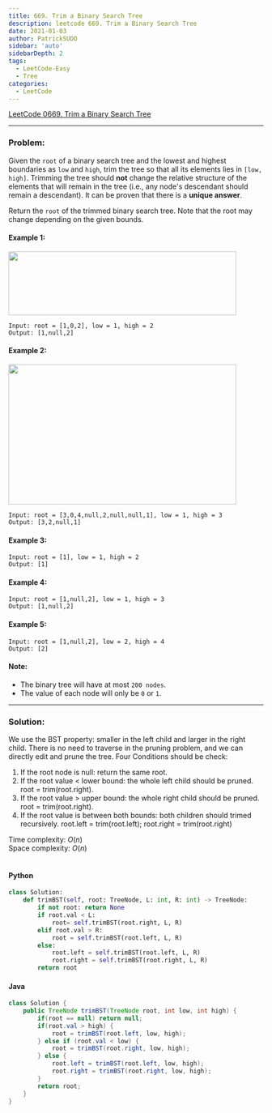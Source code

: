 ```yaml
---
title: 669. Trim a Binary Search Tree
description: leetcode 669. Trim a Binary Search Tree
date: 2021-01-03
author: PatrickSUDO
sidebar: 'auto'
sidebarDepth: 2
tags: 
  - LeetCode-Easy
  - Tree
categories:
  - LeetCode
---
```

[LeetCode 0669. Trim a Binary Search Tree](https://leetcode.com/problems/trim-a-binary-search-tree/)

---
### Problem: <br/>

Given the `root` of a binary search tree and the lowest and highest boundaries as `low` and `high`, trim the tree so that all its elements lies in `[low, high]`. Trimming the tree should **not** change the relative structure of the elements that will remain in the tree (i.e., any node's descendant should remain a descendant). It can be proven that there is a **unique answer**.

Return the `root` of the trimmed binary search tree. Note that the root may change depending on the given bounds.

#### Example 1:
<img alt="" src="https://assets.leetcode.com/uploads/2020/09/09/trim1.jpg" style="width: 450px; height: 126px;">

    Input: root = [1,0,2], low = 1, high = 2
    Output: [1,null,2]

#### Example 2:
<img alt="" src="https://assets.leetcode.com/uploads/2020/09/09/trim2.jpg" style="width: 450px; height: 277px;">

    Input: root = [3,0,4,null,2,null,null,1], low = 1, high = 3
    Output: [3,2,null,1]

#### Example 3:

    Input: root = [1], low = 1, high = 2
    Output: [1]

#### Example 4:

    Input: root = [1,null,2], low = 1, high = 3
    Output: [1,null,2]

#### Example 5:

    Input: root = [1,null,2], low = 2, high = 4
    Output: [2]

#### Note:

- The binary tree will have at most `200 nodes`.
- The value of each node will only be `0` or `1`.

---
### Solution: <br/>

We use the BST property: smaller in the left child and larger in the right child. There is no need to traverse in the pruning problem, and we can directly edit and prune the tree.  Four Conditions should be check:
1. If the root node is null:  return the same root.
2. If the root value < lower bound: the whole left child should be pruned. root = trim(root.right).
3. If the root value > upper bound: the whole right child should be pruned. root = trim(root.right).
4. If the root value is between both bounds: both children should trimed recursively.  root.left = trim(root.left); root.right = trim(root.right)

Time complexity: $O(n)$</br>
Space complexity: $O(n)$ 
</br>
</br>

#### Python
```python
class Solution:
    def trimBST(self, root: TreeNode, L: int, R: int) -> TreeNode:
        if not root: return None
        if root.val < L:
            root= self.trimBST(root.right, L, R)
        elif root.val > R:
            root = self.trimBST(root.left, L, R)
        else:
            root.left = self.trimBST(root.left, L, R)
            root.right = self.trimBST(root.right, L, R)
        return root
```

#### Java
```java
class Solution {
    public TreeNode trimBST(TreeNode root, int low, int high) {
        if(root == null) return null;
        if(root.val > high) {
            root = trimBST(root.left, low, high);
        } else if (root.val < low) { 
            root = trimBST(root.right, low, high);
        } else {
            root.left = trimBST(root.left, low, high);
            root.right = trimBST(root.right, low, high);
        }
        return root;        
    }
}
```

<Disqus shortname="patricksudo" />